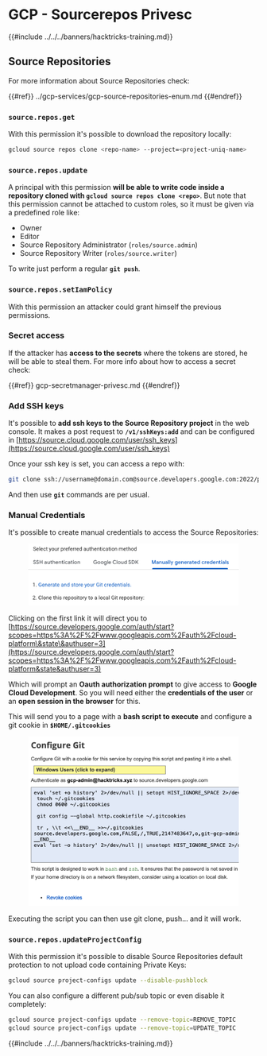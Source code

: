 # GCP - Sourcerepos Privesc

{{#include ../../../banners/hacktricks-training.md}}

## Source Repositories

For more information about Source Repositories check:

{{#ref}}
../gcp-services/gcp-source-repositories-enum.md
{{#endref}}

### `source.repos.get`

With this permission it's possible to download the repository locally:

```bash
gcloud source repos clone <repo-name> --project=<project-uniq-name>
```

### `source.repos.update`

A principal with this permission **will be able to write code inside a repository cloned with `gcloud source repos clone <repo>`**. But note that this permission cannot be attached to custom roles, so it must be given via a predefined role like:

- Owner
- Editor
- Source Repository Administrator (`roles/source.admin`)
- Source Repository Writer (`roles/source.writer`)

To write just perform a regular **`git push`**.

### `source.repos.setIamPolicy`

With this permission an attacker could grant himself the previous permissions.

### Secret access

If the attacker has **access to the secrets** where the tokens are stored, he will be able to steal them. For more info about how to access a secret check:

{{#ref}}
gcp-secretmanager-privesc.md
{{#endref}}

### Add SSH keys

It's possible to **add ssh keys to the Source Repository project** in the web console. It makes a post request to **`/v1/sshKeys:add`** and can be configured in [https://source.cloud.google.com/user/ssh_keys](https://source.cloud.google.com/user/ssh_keys)

Once your ssh key is set, you can access a repo with:

```bash
git clone ssh://username@domain.com@source.developers.google.com:2022/p/<proj-name>/r/<repo-name>
```

And then use **`git`** commands are per usual.

### Manual Credentials

It's possible to create manual credentials to access the Source Repositories:

<figure><img src="../../../images/image (324).png" alt=""><figcaption></figcaption></figure>

Clicking on the first link it will direct you to [https://source.developers.google.com/auth/start?scopes=https%3A%2F%2Fwww.googleapis.com%2Fauth%2Fcloud-platform\&state\&authuser=3](https://source.developers.google.com/auth/start?scopes=https%3A%2F%2Fwww.googleapis.com%2Fauth%2Fcloud-platform&state&authuser=3)

Which will prompt an **Oauth authorization prompt** to give access to **Google Cloud Development**. So you will need either the **credentials of the user** or an **open session in the browser** for this.

This will send you to a page with a **bash script to execute** and configure a git cookie in **`$HOME/.gitcookies`**

<figure><img src="../../../images/image (323).png" alt=""><figcaption></figcaption></figure>

Executing the script you can then use git clone, push... and it will work.

### `source.repos.updateProjectConfig`

With this permission it's possible to disable Source Repositories default protection to not upload code containing Private Keys:

```bash
gcloud source project-configs update --disable-pushblock
```

You can also configure a different pub/sub topic or even disable it completely:

```bash
gcloud source project-configs update --remove-topic=REMOVE_TOPIC
gcloud source project-configs update --remove-topic=UPDATE_TOPIC
```

{{#include ../../../banners/hacktricks-training.md}}




